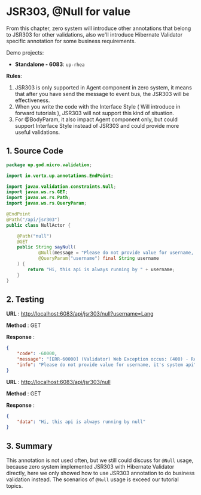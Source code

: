 # JSR303, @Null for value

From this chapter, zero system will introduce other annotations that belong to JSR303 for other validations, also we'll
introduce Hibernate Validator specific annotation for some business requirements.

Demo projects:

* **Standalone - 6083**: `up-rhea`

**Rules**:

1. JSR303 is only supported in Agent component in zero system, it means that after you have send the message to event
   bus, the JSR303 will be effectiveness.
2. When you write the code with the Interface Style \( Will introduce in forward tutorials \), JSR303 will not support
   this kind of situation.
3. For @BodyParam, it also impact Agent component only, but could support Interface Style instead of JSR303 and could
   provide more useful validations.

## 1. Source Code

```java
package up.god.micro.validation;

import io.vertx.up.annotations.EndPoint;

import javax.validation.constraints.Null;
import javax.ws.rs.GET;
import javax.ws.rs.Path;
import javax.ws.rs.QueryParam;

@EndPoint
@Path("/api/jsr303")
public class NullActor {

    @Path("null")
    @GET
    public String sayNull(
            @Null(message = "Please do not provide value for username, it's system api")
            @QueryParam("username") final String username
    ) {
        return "Hi, this api is always running by " + username;
    }
}
```

## 2. Testing

**URL** : [http://localhost:6083/api/jsr303/null?username=Lang](http://localhost:6083/api/jsr303/null?username=Lang)

**Method** : GET

**Response** :

```json
{
    "code": -60000,
    "message": "[ERR-60000] (Validator) Web Exception occus: (400) - Request validation failure, class = class up.god.micro.validation.NullActor, method = public java.lang.String up.god.micro.validation.NullActor.sayNull(java.lang.String), message = Please do not provide value for username, it's system api.",
    "info": "Please do not provide value for username, it's system api"
}
```

**URL** : [http://localhost:6083/api/jsr303/null](http://localhost:6083/api/jsr303/null)

**Method** : GET

**Response** :

```json
{
    "data": "Hi, this api is always running by null"
}
```

## 3. Summary

This annotation is not used often, but we still could discuss for `@Null` usage, because zero system implemented JSR303
with Hibernate Validator directly, here we only showed how to use JSR303 annotation to do business validation instead.
The scenarios of `@Null` usage is exceed our tutorial topics.



